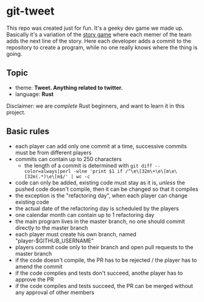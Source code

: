 # git-tweet

This repo was created just for fun. It's a geeky dev game we made up. Basically it's a variation of the [story game](http://www.group-games.com/stationary-games/team-story-game.html) where each memer of the team adds the next line of the story. Here each developer adds a commit to the repository to create a program, while no one really knows where the thing is going.

## Topic

- theme: **Tweet. Anything related to twitter.**
- language: **Rust**

Disclaimer: we are *complete* Rust beginners, and want to learn it in this project.

## Basic rules

- each player can add only one commit at a time, successive commits must be from different players
- commits can contain up to 250 characters
  - the length of a commit is determined with `git diff --color=always|perl -wlne 'print $1 if /^\e\[32m\+\e\[m\e\[32m(.*)\e\[m$/' | wc -c`
- code can only be added, existing code must stay as it is, *unless* the pushed code doesn't compile, then it can be changed so that it compiles
- the exception is the "refactoring day", when each player can change existing code
- the actual date of the refactoring day is scheduled by the players
- one calendar month can contain up to 1 refactoring day
- the main program lives in the master branch, no one should commit directly to the master branch
- each player must create his own branch, named "player-$GITHUB_USERNAME"
- players commit code only to their branch and open pull requests to the master branch
- if the code doesn't compile, the PR has to be rejected / the player has to amend the commit
- if the code compiles and tests don't succeed, anothe player has to approve the PR
- if the code compiles and tests succeed, the PR can be merged without any approval of other members
